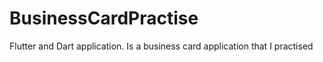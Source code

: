 # BusinessCardPractise
Flutter and Dart application. Is a business card application that I practised
